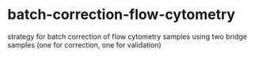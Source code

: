 # batch-correction-flow-cytometry
strategy for batch correction of flow cytometry samples using two bridge samples (one for correction, one for validation)
